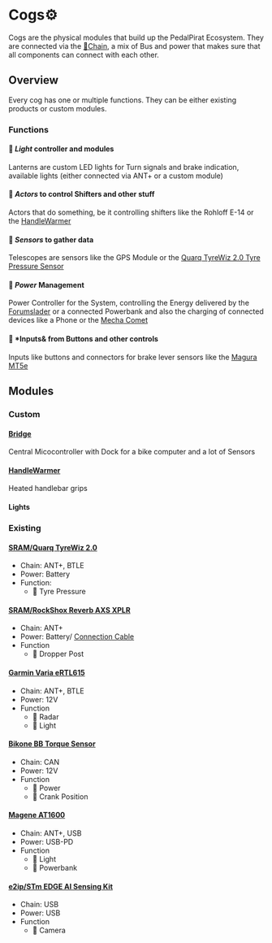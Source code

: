 # Cogs⚙️
Cogs are the physical modules that build up the PedalPirat Ecosystem. They are connected via the [🔗Chain](https://github.com/PedalPirat/Chain), a mix of Bus and power that makes sure that all components can connect with each other.

## Overview
Every cog has one or multiple functions.
They can be either existing products or custom modules.

### Functions

#### 🏮 *Light* controller and modules
Lanterns are custom LED lights for Turn signals and brake indication, available lights (either connected via ANT+ or a custom module)
#### 🔧 *Actors* to control Shifters and other stuff
Actors that do something, be it controlling shifters like the Rohloff E-14 or the [HandleWarmer](https://github.com/PedalPirat/HandleWarmer)
#### 🔭 *Sensors* to gather data
Telescopes are sensors like the GPS Module or the [Quarq TyreWiz 2.0 Tyre Pressure Sensor](https://www.sram.com/de/quarq/models/wh-trwz-e1)
#### 🔋 *Power* Management
Power Controller for the System, controlling the Energy delivered by the [Forumslader](https://www.forumslader.de/aheadlader-v6/) or a connected Powerbank and also the charging of connected devices like a Phone or the [Mecha Comet](https://mecha.so/comet)
#### 🛞 *Inputs& from Buttons and other controls
Inputs like buttons and connectors for brake lever sensors like the [Magura MT5e](https://www.bike-components.de/de/Magura/MT5e-Carbotecture-Scheibenbremse-p45434/)


## Modules
### Custom
#### [Bridge](https://github.com/PedalPirat/comet-Navigator)
Central Micocontroller with Dock for a bike computer and a lot of Sensors
#### [HandleWarmer](https://github.com/PedalPirat/Cog-HandleWarmer)
Heated handlebar grips

#### Lights

### Existing
#### [SRAM/Quarq TyreWiz 2.0](https://www.sram.com/de/quarq/models/wh-trwz-e1)
- Chain: ANT+, BTLE
- Power: Battery
- Function:
  - 🔭 Tyre Pressure
 
#### [SRAM/RockShox Reverb AXS XPLR](https://www.sram.com/de/rockshox/models/sp-rvb-xplr-a1)
- Chain: ANT+
- Power: Battery/ [Connection Cable](https://www.bike24.de/p1834215.html)
- Function
  - 🔧 Dropper Post
#### [Garmin Varia eRTL615](https://www.garmin.com/en-US/p/874099/)
- Chain: ANT+, BTLE
- Power: 12V
- Function
  - 🔭 Radar
  - 🏮 Light

#### [Bikone BB Torque Sensor](https://www.bikone.com/bottombracket-torque-sensors/)
- Chain: CAN
- Power: 12V
- Function
  - 🔭 Power
  - 🔭 Crank Position
 
#### [Magene AT1600](https://www.magene.com/en/bike-lights/208-at1200-at1600-smart-bike-headlight.html)
- Chain: ANT+, USB
- Power: USB-PD
- Function
  - 🏮 Light
  - 🔋 Powerbank

#### [e2ip/STm EDGE AI Sensing Kit](https://shop.e2ip.com/)
- Chain: USB
- Power: USB
- Function
  - 🔭 Camera
